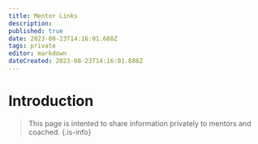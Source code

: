 ```yaml
---
title: Mentor Links
description: 
published: true
date: 2023-08-23T14:16:01.688Z
tags: private
editor: markdown
dateCreated: 2023-08-23T14:16:01.688Z
---
```


# Introduction

> This page is intented to share information privately to mentors and coached.
{.is-info}
